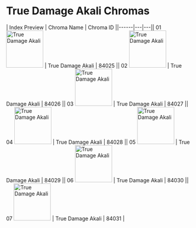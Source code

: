 # True Damage Akali Chromas

| Index  Preview | Chroma Name | Chroma ID ||------|---|---|| 01  <img src='https://raw.communitydragon.org/latest/plugins/rcp-be-lol-game-data/global/default/v1/champion-chroma-images/84/84025.png' alt='True Damage Akali' width='100'> | True Damage Akali | 84025 || 02  <img src='https://raw.communitydragon.org/latest/plugins/rcp-be-lol-game-data/global/default/v1/champion-chroma-images/84/84026.png' alt='True Damage Akali' width='100'> | True Damage Akali | 84026 || 03  <img src='https://raw.communitydragon.org/latest/plugins/rcp-be-lol-game-data/global/default/v1/champion-chroma-images/84/84027.png' alt='True Damage Akali' width='100'> | True Damage Akali | 84027 || 04  <img src='https://raw.communitydragon.org/latest/plugins/rcp-be-lol-game-data/global/default/v1/champion-chroma-images/84/84028.png' alt='True Damage Akali' width='100'> | True Damage Akali | 84028 || 05  <img src='https://raw.communitydragon.org/latest/plugins/rcp-be-lol-game-data/global/default/v1/champion-chroma-images/84/84029.png' alt='True Damage Akali' width='100'> | True Damage Akali | 84029 || 06  <img src='https://raw.communitydragon.org/latest/plugins/rcp-be-lol-game-data/global/default/v1/champion-chroma-images/84/84030.png' alt='True Damage Akali' width='100'> | True Damage Akali | 84030 || 07  <img src='https://raw.communitydragon.org/latest/plugins/rcp-be-lol-game-data/global/default/v1/champion-chroma-images/84/84031.png' alt='True Damage Akali' width='100'> | True Damage Akali | 84031 |